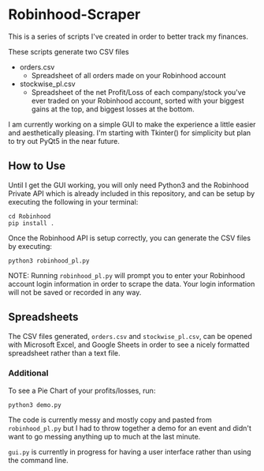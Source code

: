 # Robinhood-Scraper
This is a series of scripts I've created in order to better track
my finances. 

These scripts generate two CSV files
* orders.csv
	* Spreadsheet of all orders made on your Robinhood account
* stockwise\_pl.csv
	* Spreadsheet of the net Profit/Loss of each company/stock you've
	ever traded on your Robinhood account, sorted with your biggest
	gains at the top, and biggest losses at the bottom.

I am currently working on a simple GUI to make the experience a little
easier and aesthetically pleasing. I'm starting with Tkinter() for 
simplicity but plan to try out PyQt5 in the near future.

## How to Use
Until I get the GUI working, you will only need Python3 and the Robinhood
Private API which is already included in this repository, and can be setup
by executing the following in your terminal:
```
cd Robinhood
pip install .
```

Once the Robinhood API is setup correctly, you can generate the CSV files
by executing:
```
python3 robinhood_pl.py
```

NOTE: Running `robinhood_pl.py` will prompt you to enter your Robinhood
account login information in order to scrape the data. Your login information
will not be saved or recorded in any way.

## Spreadsheets

The CSV files generated, `orders.csv` and `stockwise_pl.csv`, can be
opened with Microsoft Excel, and Google Sheets in order to see a nicely
formatted spreadsheet rather than a text file.

### Additional

To see a Pie Chart of your profits/losses, run:

```
python3 demo.py
```

The code is currently messy and mostly copy and pasted from `robinhood_pl.py`
but I had to throw together a demo for an event and didn't want to go
messing anything up to much at the last minute.

`gui.py` is currently in progress for having a user interface rather than
using the command line.
